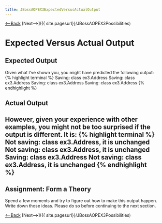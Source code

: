 ```yaml
---
title: JBossAOPEX3ExpectedVersusActualOutput
---
```

[<--Back]({{site.pagesurl}}/JBoss_AOP_Example_3) [Next-->]({{ site.pagesurl}}/JBossAOPEX3Possibilities)

# Expected Versus Actual Output
## Expected Output
Given what I've shown you, you might have predicted the following output:
{% highlight terminal %}
Saving: class ex3.Address
Saving: class ex3.Address
Saving: class ex3.Address
Saving: class ex3.Address
{% endhighlight %}
## Actual Output
However, given your experience with other examples, you might not be too surprised if the output is different. It is:
{% highlight terminal %}
Not saving: class ex3.Address, it is unchanged
Not saving: class ex3.Address, it is unchanged
Saving: class ex3.Address
Not saving: class ex3.Address, it is unchanged
{% endhighlight %}
----
## Assignment: Form a Theory
Spend a few moments and try to figure out how to make this output happen. Write down those ideas. Please do so before continuing to the next section.

[<--Back]({{site.pagesurl}}/JBoss_AOP_Example_3) [Next-->]({{ site.pagesurl}}/JBossAOPEX3Possibilities)
